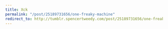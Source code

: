 ```yaml
---
title: Xck
permalink: "/post/25189731656/one-freaky-machine"
redirect_to: http://tumblr.spencertweedy.com/post/25189731656/one-freaky-machine
---
```


